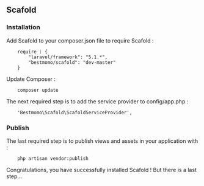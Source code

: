 ## Scafold ##

### Installation ###

Add Scafold to your composer.json file to require Scafold :
```
    require : {
        "laravel/framework": "5.1.*",
        "bestmomo/scafold": "dev-master"
    }
```

Update Composer :
```
    composer update
```

The next required step is to add the service provider to config/app.php :
```
    'Bestmomo\Scafold\ScafoldServiceProvider',
```

### Publish ###

The last required step is to publish views and assets in your application with :
```
    php artisan vendor:publish
```

Congratulations, you have successfully installed Scafold ! But there is a last step...

